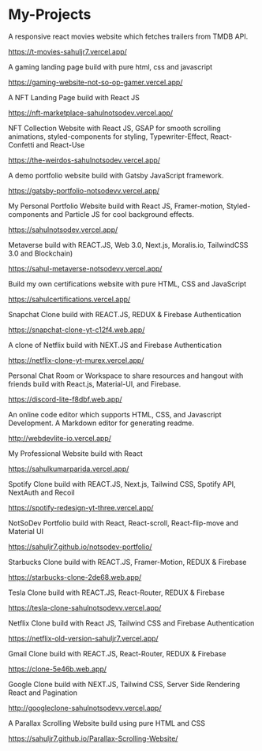 # My-Projects


A responsive react movies website which fetches trailers from TMDB API.

https://t-movies-sahuljr7.vercel.app/

A gaming landing page build with pure html, css and javascript

https://gaming-website-not-so-op-gamer.vercel.app/

A NFT Landing Page build with React JS

https://nft-marketplace-sahulnotsodev.vercel.app/

NFT Collection Website with React JS, GSAP for smooth scrolling animations, styled-components for styling, Typewriter-Effect, React-Confetti and React-Use

https://the-weirdos-sahulnotsodev.vercel.app/

A demo portfolio website build with Gatsby JavaScript framework.

https://gatsby-portfolio-notsodevv.vercel.app/

My Personal Portfolio Website build with React JS, Framer-motion, Styled-components and Particle JS for cool background effects.

https://sahulnotsodev.vercel.app/

Metaverse build with REACT.JS, Web 3.0, Next.js, Moralis.io, TailwindCSS 3.0 and Blockchain)

https://sahul-metaverse-notsodevv.vercel.app/

Build my own certifications website with pure HTML, CSS and JavaScript

https://sahulcertifications.vercel.app/

Snapchat Clone build with REACT.JS, REDUX & Firebase Authentication

https://snapchat-clone-yt-c12f4.web.app/

A clone of Netflix build with NEXT.JS and Firebase Authentication

https://netflix-clone-yt-murex.vercel.app/

Personal Chat Room or Workspace to share resources and hangout with friends build with React.js, Material-UI, and Firebase.

https://discord-lite-f8dbf.web.app/

An online code editor which supports HTML, CSS, and Javascript Development. A Markdown editor for generating readme.

http://webdevlite-io.vercel.app/

My Professional Website build with React

https://sahulkumarparida.vercel.app/

Spotify Clone build with REACT.JS, Next.js, Tailwind CSS, Spotify API, NextAuth and Recoil

https://spotify-redesign-yt-three.vercel.app/

NotSoDev Portfolio build with React, React-scroll, React-flip-move and Material UI

https://sahuljr7.github.io/notsodev-portfolio/

Starbucks Clone build with REACT.JS, Framer-Motion, REDUX & Firebase

https://starbucks-clone-2de68.web.app/

Tesla Clone build with REACT.JS, React-Router, REDUX & Firebase

https://tesla-clone-sahulnotsodevv.vercel.app/

Netflix Clone build with React JS, Tailwind CSS and Firebase Authentication

https://netflix-old-version-sahuljr7.vercel.app/


Gmail Clone build with REACT.JS, React-Router, REDUX & Firebase

https://clone-5e46b.web.app/

Google Clone build with NEXT.JS, Tailwind CSS, Server Side Rendering React and Pagination

http://googleclone-sahulnotsodevv.vercel.app/

A Parallax Scrolling Website build using pure HTML and CSS

https://sahuljr7.github.io/Parallax-Scrolling-Website/









